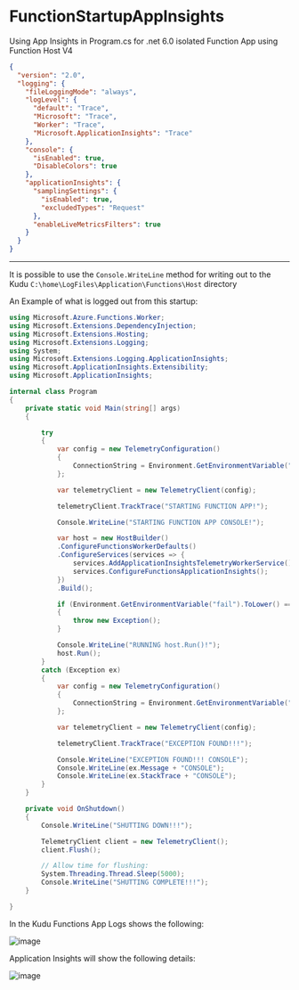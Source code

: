 # FunctionStartupAppInsights
Using App Insights in Program.cs for .net 6.0 isolated Function App using Function Host V4

``` JSON
{
  "version": "2.0",
  "logging": {
    "fileLoggingMode": "always",
    "logLevel": {
      "default": "Trace",
      "Microsoft": "Trace",
      "Worker": "Trace",
      "Microsoft.ApplicationInsights": "Trace"
    },
    "console": {
      "isEnabled": true,
      "DisableColors": true
    },
    "applicationInsights": {
      "samplingSettings": {
        "isEnabled": true,
        "excludedTypes": "Request"
      },
      "enableLiveMetricsFilters": true
    }
  }
}
```
---

It is possible to use the `Console.WriteLine` method for writing out to the Kudu `C:\home\LogFiles\Application\Functions\Host` directory

An Example of what is logged out from this startup:

``` csharp
using Microsoft.Azure.Functions.Worker;
using Microsoft.Extensions.DependencyInjection;
using Microsoft.Extensions.Hosting;
using Microsoft.Extensions.Logging;
using System;
using Microsoft.Extensions.Logging.ApplicationInsights;
using Microsoft.ApplicationInsights.Extensibility;
using Microsoft.ApplicationInsights;

internal class Program
{
    private static void Main(string[] args)
    {

        try
        {
            var config = new TelemetryConfiguration()
            {
                ConnectionString = Environment.GetEnvironmentVariable("APPLICATIONINSIGHTS_CONNECTION_STRING")
            };

            var telemetryClient = new TelemetryClient(config);

            telemetryClient.TrackTrace("STARTING FUNCTION APP!");

            Console.WriteLine("STARTING FUNCTION APP CONSOLE!");

            var host = new HostBuilder()
            .ConfigureFunctionsWorkerDefaults()
            .ConfigureServices(services => {
                services.AddApplicationInsightsTelemetryWorkerService();
                services.ConfigureFunctionsApplicationInsights();
            })
            .Build();

            if (Environment.GetEnvironmentVariable("fail").ToLower() == "true")
            {
                throw new Exception();
            }

            Console.WriteLine("RUNNING host.Run()!");
            host.Run();
        }
        catch (Exception ex)
        {
            var config = new TelemetryConfiguration()
            {
                ConnectionString = Environment.GetEnvironmentVariable("APPLICATIONINSIGHTS_CONNECTION_STRING")
            };

            var telemetryClient = new TelemetryClient(config);

            telemetryClient.TrackTrace("EXCEPTION FOUND!!!");

            Console.WriteLine("EXCEPTION FOUND!!! CONSOLE");
            Console.WriteLine(ex.Message + "CONSOLE");
            Console.WriteLine(ex.StackTrace + "CONSOLE");
        }
    }

    private void OnShutdown()
    {
        Console.WriteLine("SHUTTING DOWN!!!");

        TelemetryClient client = new TelemetryClient();
        client.Flush();

        // Allow time for flushing:
        System.Threading.Thread.Sleep(5000);
        Console.WriteLine("SHUTTING COMPLETE!!!");
    }

}
```

In the Kudu Functions App Logs shows the following:

![image](https://github.com/macavall/FunctionStartupAppInsights/assets/43223084/355ee217-57db-44e8-9d05-0eeb034f7955)

Application Insights will show the following details:

![image](https://github.com/macavall/FunctionStartupAppInsights/assets/43223084/38d996c6-f4c8-4ad7-a68a-c21958645b6c)
